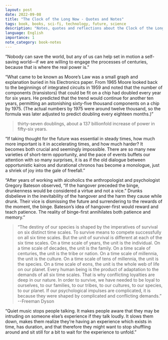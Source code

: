 ```yaml
---
layout: post
date: 2022-09-08
title: "The Clock of the Long Now - Quotes and Notes"
tags: book, books, sci-fi, technology, future, science
description: "Notes, quotes and reflections about the Clock of the Long Now book."
language: English
importance: 1
note_category: book-notes
---
```


“Nobody can save the world, but any of us can help set in motion a self-saving world—if we are willing to engage the processes of centuries, because that is where the real power is.”

“What came to be known as Moore’s Law was a small graph and explanation buried in his Electronics paper. From 1965 Moore looked back to the beginnings of integrated circuits in 1959 and noted that the number of components (transistors) that could be fit on a chip had doubled every year for six years. He predicted that the trend would continue for another ten years, permitting an astonishing sixty-five thousand components on a chip by 1975. (The actual numbers by 1975 were around twelve thousand, so the formula was later adjusted to predict doubling every eighteen months.)”

> thirty-seven doublings, about a 137 billionfold increase of power in fifty-six years.

“If taking thought for the future was essential in steady times, how much more important is it in accelerating times, and how much harder? It becomes both crucial and seemingly impossible. There are so many new varieties of short-term opportunity, and the pace of events buffets our attention with so many surprises, it is as if the old dialogue between opportunistic kairos and durational chronos has become a monologue, just a shriek of joy into the gale of freefall.”

“After years of working with alcoholics the anthropologist and psychologist Gregory Bateson observed, “If the hangover preceded the binge, drunkenness would be considered a virtue and not a vice.” Drunks disbelieve in the inevitability of the hangover and the harm they cause while drunk. Their vice is dismissing the future and surrendering to the rewards of the moment, the binge. Bateson’s idea of hangover-first would reward and teach patience. The reality of binge-first annihilates both patience and memory.”

> “The destiny of our species is shaped by the imperatives of survival on six distinct time scales. To survive means to compete successfully on all six time scales. But the unit of survival is different at each of the six time scales. On a time scale of years, the unit is the individual. On a time scale of decades, the unit is the family. On a time scale of centuries, the unit is the tribe or nation. On a time scale of millennia, the unit is the culture. On a time scale of tens of millennia, the unit is the species. On a time scale of eons, the unit is the whole web of life on our planet. Every human being is the product of adaptation to the demands of all six time scales. That is why conflicting loyalties are deep in our nature. In order to survive, we have needed to be loyal to ourselves, to our families, to our tribes, to our cultures, to our species, to our planet. If our psychological impulses are complicated, it is because they were shaped by complicated and conflicting demands.” --Freeman Dyson

“Quiet music stops people talking. It makes people aware that they may be intruding on someone else’s experience if they talk loudly. It slows them down, makes them realize they’re having an experience which exists in time, has duration, and that therefore they might want to stop shuffling around and sit still for a bit to wait for the experience to unfold.”
